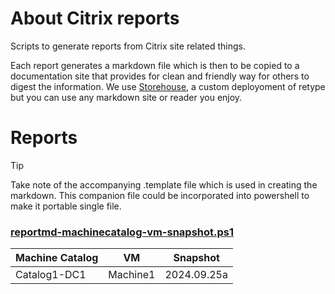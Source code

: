# About Citrix reports

Scripts to generate reports from Citrix site related things.

Each report generates a markdown file which is then to be copied to a documentation site that provides for clean and friendly way for others to digest the information. We use [Storehouse](https://github.com/virtualizebrief/collection/tree/main/retype), a custom deployoment of retype but you can use any markdown site or reader you enjoy.

# Reports

> [!TIP]
> Take note of the accompanying .template file which is used in creating the markdown. This companion file could be incorporated into powershell to make it portable single file.

### [reportmd-machinecatalog-vm-snapshot.ps1](reportmd-machinecatalog-vm-snapshot.ps1)

| Machine Catalog | VM | Snapshot |
| --- | --- | --- |
|Catalog1-DC1 | Machine1 | 2024.09.25a |
